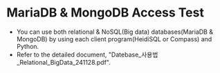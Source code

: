 MariaDB & MongoDB Access Test
==============================
* You can use both relational & NoSQL(Big data) databases(MariaDB & MongoDB) by using each client program(HeidiSQL or Compass) and Python.
* Refer to the detailed document, "Datebase_사용법_Relational_BigData_241128.pdf".
